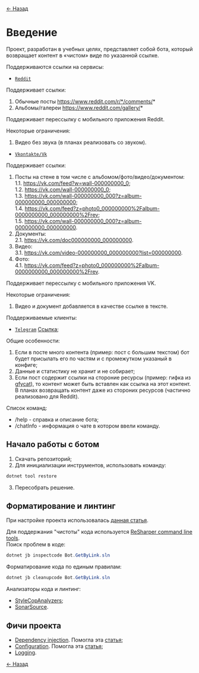 [← Назад](https://github.com/AnatoliyCh/bot-get-by-link)

# Введение

Проект, разработан в учебных целях, представляет собой бота, который возвращает контент в «чистом» виде по указанной ссылке.

Поддерживаются ссылки на сервисы:

-   [`Reddit`](https://www.reddit.com/)   

Поддерживает ссылки: 
1. Обычные посты https://www.reddit.com/r/*/comments/*  
2. Альбомы/галереи https://www.reddit.com/gallery/*  

Поддерживает перессылку с мобильного приложения Reddit.

Некоторые ограничения: 
1. Видео без звука (в планах реализовать со звуком).
	
-   [`Vkontakte/Vk`](https://vk.com)  
 
Поддерживает ссылки: 
1. Посты на стене в том числе с альбомом/фото/видео/документом:  
	1.1. https://vk.com/feed?w=wall-000000000_0;  
	1.2. https://vk.com/wall-000000000_0;   
	1.3. https://vk.com/wall-000000000_000?z=album-000000000_000000000;  
	1.4. https://vk.com/feed?z=photo0_000000000%2Falbum-0000000000_000000000%2Frev;  
	1.5. https://vk.com/wall-000000000_000?z=album-000000000_000000000.  
2. Документы:  
	2.1. https://vk.com/doc000000000_000000000.  
3. Видео:  
	3.1. https://vk.com/video-000000000_000000000?list=000000000.  
4. Фото:  
	4.1. https://vk.com/feed?z=photo0_000000000%2Falbum-0000000000_000000000%2Frev.  

Поддерживает перессылку с мобильного приложения VK.  

Некоторые ограничения: 
1. Видео и документ добавляется в качестве ссылке в тексте.

Поддерживаемые клиенты:

-   [`Telegram`][1] [Ссылка](https://t.me/BotGetByLink_bot);

Общие особенности: 
1. Если в посте много контента (пример: пост с большим текстом) бот будет присылать его по частям и с промежутком указаный в конфиге;
2. Данные и статистику не хранит и не собирает;
3. Если пост содержит ссылки на стороние ресурсы (пример: гифка из [gfycat](https://gfycat.com/)), то контент может быть вставлен как ссылка на этот контент.   
В планах возвращать контент даже из стороних ресурсов (частично реализовано для Reddit).  
  
Список команд:  
 + /help - справка и описание бота;  
 + /chatInfo - информация о чате в котором ввели команду.  

## Начало работы с ботом

1.  Скачать репозиторий;
2.  Для инициализации инструментов, использовать команду:

```PowerShell
dotnet tool restore
```

3.  Пересобрать решение.

## Форматирование и линтинг

При настройке проекта использовалась [данная статья][2].

Для поддержания "чистоты" кода используется [ReSharper command line tools][3].  
Поиск проблем в коде:

```PowerShell
dotnet jb inspectcode Bot.GetByLink.sln
```

Форматирование кода по единым правилам:

```PowerShell
dotnet jb cleanupcode Bot.GetByLink.sln
```

Анализаторы кода и линтинг:

-   [StyleCopAnalyzers][4];
-   [SonarSource][5].

## Фичи проекта

-   [Dependency injection][6]. Помогла эта [статья][7];
-   [Configuration][8]. Помогла эта [статья][9];
-   [Logging][10].

[← Назад](https://github.com/AnatoliyCh/bot-get-by-link)

[1]: https://github.com/TelegramBots/Telegram.Bot
[2]: https://dev.to/srmagura/c-linting-and-formatting-tools-in-2021-bna
[3]: https://www.jetbrains.com/help/resharper/ReSharper_Command_Line_Tools.html#run-resharper-command-line-tools
[4]: https://github.com/DotNetAnalyzers/StyleCopAnalyzers
[5]: https://github.com/SonarSource/sonar-dotnet
[6]: https://www.nuget.org/packages/Microsoft.Extensions.DependencyInjection
[7]: https://pradeepl.com/blog/dotnet/dependency-injection-in-net-core-console-application
[8]: https://www.nuget.org/packages/Microsoft.Extensions.Configuration
[9]: https://pradeepl.com/blog/dotnet/configuration-in-a-net-core-console-application
[10]: https://www.nuget.org/packages/Microsoft.Extensions.Logging
